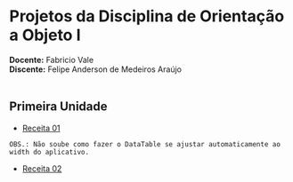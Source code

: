 # Projetos da Disciplina de **Orientação a Objeto I**

**Docente:**  Fabricio Vale<br>
**Discente:** Felipe Anderson de Medeiros Araújo<br><br>

## Primeira Unidade

* [Receita 01](https://zapp.run/edit/receita-1-z4eu06ip4ev0?entry=lib/main.dart&file=lib/main.dart)<br>
```
OBS.: Não soube como fazer o DataTable se ajustar automaticamente ao width do aplicativo.
```
* [Receita 02]()
